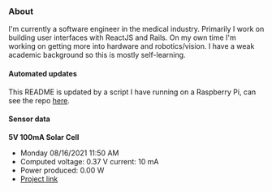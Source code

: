 ### About
I'm currently a software engineer in the medical industry. Primarily I work on building user interfaces with ReactJS and Rails. On my own time I'm working on getting more into hardware and robotics/vision. I have a weak academic background so this is mostly self-learning.

#### Automated updates
This README is updated by a script I have running on a Raspberry Pi, can see the repo [here](https://github.com/jdc-cunningham/raspi-git-repo-updater).

#### Sensor data
**5V 100mA Solar Cell**
- Monday 08/16/2021 11:50 AM
- Computed voltage: 0.37 V current: 10 mA
- Power produced: 0.00 W
- [Project link](https://github.com/jdc-cunningham/raspisolarplotter)